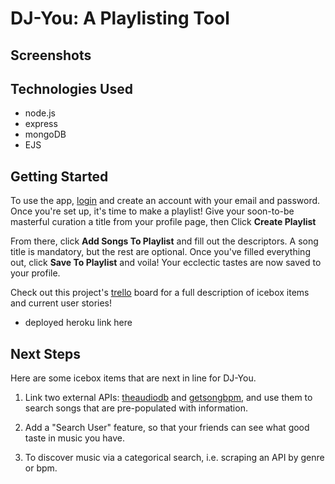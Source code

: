 # DJ-You: A Playlisting Tool

## Screenshots 


## Technologies Used 

* node.js
* express
* mongoDB
* EJS


## Getting Started 

To use the app, [login]() and create an account with your email and password. Once you're set up, it's time to make a playlist! Give your soon-to-be masterful curation a title from your profile page, then Click **Create Playlist** 

From there, click **Add Songs To Playlist** and fill out the descriptors. A song title is mandatory, but the rest are optional. Once you've filled everything out, click **Save To Playlist** and voila! Your ecclectic tastes are now saved to your profile.  


Check out this project's [trello](https://trello.com/b/DQ4deE4N/dj-you-sei-project-2
) board for a full description of icebox items and current user stories!



* deployed heroku link here 

## Next Steps

Here are some icebox items that are next in line for DJ-You.

1. Link two external APIs: [theaudiodb]() and [getsongbpm](), and use them to search songs that are pre-populated with information. 

1. Add a "Search User" feature, so that your friends can see what good taste in music you have. 

1. To discover music via a categorical search, i.e. scraping an API by genre or bpm. 




